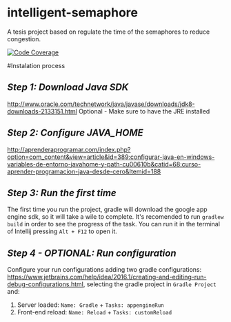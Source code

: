 # intelligent-semaphore
A tesis project based on regulate the time of the semaphores to reduce congestion.

[![Code Coverage](https://img.shields.io/codecov/c/github/pvorb/property-providers/develop.svg)](https://codecov.io/github/pvorb/property-providers?branch=develop)

#Instalation process

*Step 1: Download Java SDK*
------
http://www.oracle.com/technetwork/java/javase/downloads/jdk8-downloads-2133151.html
Optional - Make sure to have the JRE installed

*Step 2: Configure JAVA_HOME*
------
http://aprenderaprogramar.com/index.php?option=com_content&view=article&id=389:configurar-java-en-windows-variables-de-entorno-javahome-y-path-cu00610b&catid=68:curso-aprender-programacion-java-desde-cero&Itemid=188

*Step 3: Run the first time*
------
The first time you run the project, gradle will download the google app engine sdk, so it will take a wile to complete.
It's recomended to run `gradlew build` in order to see the progress of the task. You can run it in the terminal of Intellij pressing `Alt + F12` to open it.

*Step 4 - OPTIONAL: Run configuration*
------
Configure your run configurations adding two gradle configurations: https://www.jetbrains.com/help/idea/2016.1/creating-and-editing-run-debug-configurations.html, selecting the gradle project in `Gradle Project` and:
  1. Server loaded: `Name: Gradle` + `Tasks: appengineRun`
  2. Front-end reload: `Name: Reload` + `Tasks: customReload`
